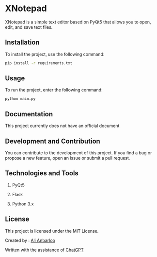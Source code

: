 # XNotepad

XNotepad is a simple text editor based on PyQt5 that allows you to open, edit, and save text files.

## Installation

To install the project, use the following command:

```bash
pip install -r requirements.txt
```
## Usage
To run the project, enter the following command:
```bash
python main.py
```
## Documentation
This project currently does not have an official document
## Development and Contribution
You can contribute to the development of this project. If you find a bug or propose a new feature, open an issue or submit a pull request.
## Technologies and Tools
1. PyQt5

2. Flask

3. Python 3.x
## License
This project is licensed under the MIT License.


Created by : [Ali Anbarloo]( https://github.com/AliAnbarlo)


Written with the assistance of  [ChatGPT](https://Chat.OpenAi.com)
